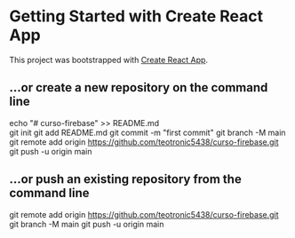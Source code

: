 # Getting Started with Create React App

This project was bootstrapped with [Create React App](https://github.com/facebook/create-react-app).

## …or create a new repository on the command line

echo "# curso-firebase" >> README.md\
git init
git add README.md
git commit -m "first commit"
git branch -M main
git remote add origin https://github.com/teotronic5438/curso-firebase.git
git push -u origin main

## …or push an existing repository from the command line

git remote add origin https://github.com/teotronic5438/curso-firebase.git
git branch -M main
git push -u origin main